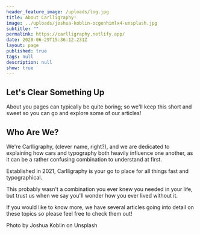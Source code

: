 ```yaml
---
header_feature_image: /uploads/log.jpg
title: About Carlligraphy!
image: ../uploads/joshua-koblin-ocgenhimlx4-unsplash.jpg
subtitle: ""
permalink: https://carlligraphy.netlify.app/
date: 2020-06-29T15:36:12.231Z
layout: page
published: true
tags: null
description: null
show: true
---
```

## Let's Clear Something Up

About you pages can typically be quite boring; so we'll keep this short and sweet so you can go and explore some of our articles!

## Who Are We?

We're Carlligraphy, (clever name, right?), and we are dedicated to explaining how cars and typography both heavily influence one another, as it can be a rather confusing combination to understand at first. 

Established in 2021, Carlligraphy is your go to place for all things fast and typographical.

This probably wasn't a combination you ever knew you needed in your life, but trust us when we say you'll wonder how you ever lived without it.

If you would like to know more, we have several articles going into detail on these topics so please feel free to check them out!

Photo by Joshua Koblin on Unsplash